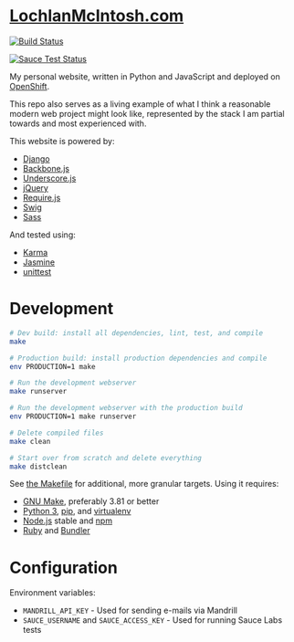 # [LochlanMcIntosh.com](http://www.lochlanmcintosh.com/)

[![Build Status](https://travis-ci.org/Lochlan/LochlanMcIntosh.com.png?branch=master)](https://travis-ci.org/Lochlan/LochlanMcIntosh.com)

[![Sauce Test Status](https://saucelabs.com/browser-matrix/lochlan.svg)](https://saucelabs.com/u/lochlan)

My personal website, written in Python and JavaScript and deployed on [OpenShift](https://www.openshift.com/).

This repo also serves as a living example of what I think a reasonable modern web project might look like, represented by the stack I am partial towards and most experienced with.

This website is powered by:
- [Django](https://www.djangoproject.com/)
- [Backbone.js](http://backbonejs.org/)
- [Underscore.js](http://underscorejs.org/)
- [jQuery](http://jquery.com/)
- [Require.js](http://requirejs.org/)
- [Swig](http://paularmstrong.github.io/swig/)
- [Sass](http://sass-lang.com/)

And tested using:
- [Karma](http://karma-runner.github.io/)
- [Jasmine](http://jasmine.github.io/)
- [unittest](https://docs.python.org/3/library/unittest.html)

# Development

```bash
# Dev build: install all dependencies, lint, test, and compile
make

# Production build: install production dependencies and compile
env PRODUCTION=1 make

# Run the development webserver
make runserver

# Run the development webserver with the production build
env PRODUCTION=1 make runserver

# Delete compiled files
make clean

# Start over from scratch and delete everything
make distclean
```

See [the Makefile](https://github.com/Lochlan/LochlanMcIntosh.com/blob/master/Makefile) for additional, more granular targets.  Using it requires:

- [GNU Make](http://www.gnu.org/software/make/), preferably 3.81 or better
- [Python 3](https://www.python.org/), [pip](https://pip.pypa.io/), and [virtualenv](https://virtualenv.pypa.io/)
- [Node.js](http://nodejs.org/) stable and [npm](https://www.npmjs.com/)
- [Ruby](https://www.ruby-lang.org/) and [Bundler](http://bundler.io/)

# Configuration

Environment variables:
- `MANDRILL_API_KEY` - Used for sending e-mails via Mandrill
- `SAUCE_USERNAME` and `SAUCE_ACCESS_KEY` - Used for running Sauce Labs tests